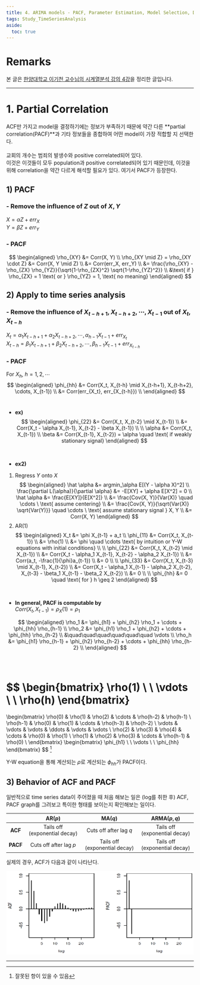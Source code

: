 ```yaml
---
title: 4. ARIMA models - PACF, Parameter Estimation, Model Selection, Diagnostics
tags: Study_TimeSeriesAnalysis
aside:
  toc: true
---
```


# Remarks
본 글은 [한양대학교 이기천 교수님의 시계열분석 강의 4강](https://youtu.be/vLAzLe_IiMc)을 정리한 글입니다.

<!--more-->

---

# 1. Partial Correlation
ACF만 가지고 model을 결정하기에는 정보가 부족하기 때문에 약간 다른 **partial correlation(PACF)**과 기타 정보들을 종합하여 어떤 model이 가장 적합할 지 선택한다. <br>
<br>
교회의 개수는 범죄의 발생수와 positive correlated되어 있다. <br>
이것은 이것들이 모두 population과 positive correlated되어 있기 때문인데, 이것을 위해 correlation을 약간 다르게 해석할 필요가 있다. 여기서 PACF가 등장한다. <br>


## 1) PACF
### - Remove the influence of $Z$ out of $X, Y$
$X = \alpha Z + err_X$ <br>
$Y = \beta Z + err_Y$ <br>

### - PACF
$$
\begin{aligned}
  \rho_{XY} &= Corr(X, Y) \\
  \rho_{XY \mid Z} = \rho_{XY \cdot Z} &= Corr(X, Y \mid Z) \\
  &= Corr(err_X, err_Y) \\
  &= \frac{\rho_{XY} - \rho_{ZX} \rho_{YZ}}{\sqrt{1-\rho_{ZX}^2} \sqrt{1-\rho_{YZ}^2}} \\
  &\text{ if } \rho_{ZX} = 1 \text{ or } \rho_{YZ} = 1, \text{ no meaning}
\end{aligned}
$$

## 2) Apply to time series analysis
### - Remove the influence of $X_{t-h+1}, X_{t-h+2}, \cdots, X_{t-1}$ out of $X_t, X_{t-h}$
$X_t = \alpha_1 X_{t-h+1} + \alpha_2 X_{t-h+2}, \cdots, \alpha_{h-1} X_{t-1} + err_{X_t}$ <br>
$X_{t-h} = \beta_1 X_{t-h+1} + \beta_2 X_{t-h+2}, \cdots, \beta_{h-1} X_{t-1} + err_{X_{t-h}}$ <br>

### - PACF

For $X_h$, $h= 1, 2, \cdots$ <br>
$$
\begin{aligned}
  \phi_{hh} &= Corr(X_t, X_{t-h} \mid X_{t-h+1}, X_{t-h+2}, \cdots, X_{t-1}) \\
  &= Corr(err_{X_t}, err_{X_{t-h}}) \\
\end{aligned}
$$
<br>

- **ex)** <br>
$$
\begin{aligned}
  \phi_{22} &= Corr(X_t, X_{t-2} \mid X_{t-1}) \\
  &= Corr(X_t - \alpha X_{t-1}, X_{t-2} - \beta X_{t-1}) \\
  \\
  \alpha &= Corr(X_t, X_{t-1}) \\
  \beta &= Corr(X_{t-1}, X_{t-2}) = \alpha \quad \text{ if weakly stationary signal}
\end{aligned}
$$
<br>

- **ex2)** <br>
1. Regress $Y$ onto $X$ <br>
$$
\begin{aligned}
  \hat \alpha &= argmin_\alpha E[(Y - \alpha X)^2] \\
  \frac{\partial L(\alpha)}{\partial \alpha} &= -E[XY] + \alpha E[X^2] = 0 \\
  \hat \alpha &= \frac{E[XY]}{E[X^2]} \\
  &= \frac{Cov(X, Y)}{Var(X)} \quad \cdots \ \text{ assume centering} \\
  &= \frac{Cov(X, Y)}{\sqrt{Var(X)} \sqrt{Var(Y)}} \quad \cdots \ \text{ assume stationary signal } X, Y \\
  &= Corr(X, Y)
\end{aligned}
$$
2. AR(1) <br>
$$
\begin{aligned}
  X_t &= \phi X_{t-1} + a_t \\
  \phi_{11} &= Corr(X_t, X_{t-1}) \\
  &= \rho(1) \\
  &= \phi \quad \cdots \text{ by intuition or Y-W equations with initial conditions} \\
  \\
  \phi_{22} &= Corr(X_t, X_{t-2} \mid X_{t-1}) \\
  &= Corr(X_t - \alpha_1 X_{t-1}, X_{t-2} - \alpha_2 X_{t-1}) \\
  &= Corr(a_t, -\frac{1}{\phi}a_{t-1}) \\
  &= 0 \\
  \\
  \phi_{33} &= Corr(X_t, X_{t-3} \mid X_{t-1}, X_{t-2}) \\
  &= Corr(X_t - \alpha_1 X_{t-1} - \alpha_2 X_{t-2}, X_{t-3} - \beta_1 X_{t-1} - \beta_2 X_{t-2}) \\
  &= 0 \\
  \\
  \phi_{hh} &= 0 \quad \text{ for } h \geq 2
\end{aligned}
$$
<br>

- **In general, PACF is computable by** <br>
$Corr(X_t, X_{t-1}) = \rho_X(1) = \rho_1$ <br>

$$
\begin{aligned}
  \rho_1 &= \phi_{h1} + \phi_{h2} \rho_1 + \cdots + \phi_{hh} \rho_{h-1} \\
  \rho_2 &= \phi_{h1} \rho_1 + \phi_{h2} + \cdots + \phi_{hh} \rho_{h-2} \\
  &\quad\quad\quad\quad\quad\quad \vdots \\
  \rho_h &= \phi_{h1} \rho_{h-1} + \phi_{h2} \rho_{h-2} + \cdots + \phi_{hh} \rho_{h-2} \\
\end{aligned}
$$
<br><br>

$$
\begin{bmatrix}
  \rho(1) \\
  \\
  \vdots \\
  \\
  \rho(h)
\end{bmatrix}
=
\begin{bmatrix}
\rho(0) & \rho(1) & \rho(2) & \cdots & \rho(h-2) & \rho(h-1) \\
\rho(h-1) & \rho(0) & \rho(1) & \cdots & \rho(h-3) & \rho(h-2) \\
\vdots & \vdots & \vdots & \ddots & \vdots & \vdots \\
\rho(2) & \rho(3) & \rho(4) & \cdots & \rho(0) & \rho(1) \\
\rho(1) & \rho(2) & \rho(3) & \cdots & \rho(h-1) & \rho(0) \\
\end{bmatrix}
\begin{bmatrix}
  \phi_{h1} \\
  \\
  \vdots \\
  \\
  \phi_{hh}
\end{bmatrix}
$$
[^1]
<br>

Y-W equation을 통해 계산되는 $\rho$로 계산되는 $\phi_{hh}$가 PACF이다. <br>

## 3) Behavior of ACF and PACF
일반적으로 time series data이 주어졌을 때 처음 해보는 일은 (log를 취한 후) ACF, PACF graph를 그려보고 특이한 형태를 보이는지 확인해보는 일이다. <br>

|            | AR($p$)    | MA($q$)     | ARMA($p, q$)          |
| :--------: | :--------: | :--------:  | :--------:            |
| **ACF**    | Tails off (exponential decay)  | Cuts off after lag $q$ | Tails off (exponential decay) |
| **PACF**   | Cuts off after lag $p$   | Tails off (exponential decay) | Tails off (exponential decay) |

실제의 경우, ACF가 다음과 같이 나타난다. <br>

![jpg](/images/2020-01-30-4/1.jpg)





---

[^1]: 잘못된 항이 있을 수 있음
